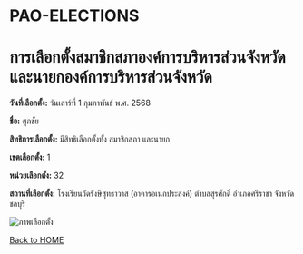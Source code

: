 # PAO-ELECTIONS
# การเลือกตั้งสมาชิกสภาองค์การบริหารส่วนจังหวัดและนายกองค์การบริหารส่วนจังหวัด

**วันที่เลือกตั้ง:** วันเสาร์ที่ 1 กุมภาพันธ์ พ.ศ. 2568

**ชื่อ:** ศุภชัย

**สิทธิการเลือกตั้ง:** มีสิทธิเลือกตั้งทั้ง สมาชิกสภา และนายก

**เขตเลือกตั้ง:** 1

**หน่วยเลือกตั้ง:** 32

**สถานที่เลือกตั้ง:** โรงเรียนวัดรังษีสุทธาวาส (อาคารอเนกประสงค์)
ตำบลสุรศักดิ์ อำเภอศรีราชา จังหวัดชลบุรี

![ภาพเลือกตั้ง](img/IMGPAO.jpg)

[Back to HOME](https://Emkub.github.io)
